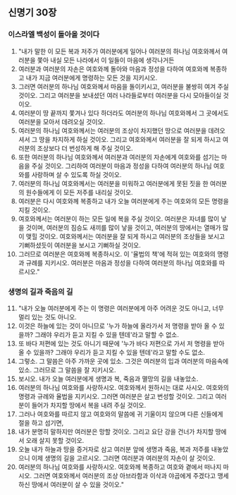 ## 신명기 30장

### 이스라엘 백성이 돌아올 것이다
1. "내가 말한 이 모든 복과 저주가 여러분에게 일어나 여러분의 하나님 여호와께서 여러분을 쫓아 내실 모든 나라에서 이 일들이 마음에 생각나거든
2. 여러분과 여러분의 자손은 여호와께 돌아와 마음과 정성을 다하여 여호와께 복종하고 내가 지금 여러분에게 명령하는 모든 것을 지키시오.
3. 그러면 여러분의 하나님 여호와께서 마음을 돌이키시고, 여러분을 불쌍히 여겨 주실 것이오. 그리고 여러분을 보내셨던 여러 나라들로부터 여러분을 다시 모아들이실 것이오.
4. 여러분이 땅 끝까지 쫓겨나 있다 하더라도 여러분의 하나님 여호와께서 그 곳에서도 여러분을 모아서 데려오실 것이오.
5. 여러분의 하나님 여호와께서는 여러분의 조상이 차지했던 땅으로 여러분을 데려오셔서 그 땅을 차지하게 하실 것이오. 그리고 여호와께서 여러분을 잘 되게 하시고 여러분의 조상보다 더 번성하게 해 주실 것이오.
6. 또한 여러분의 하나님 여호와께서 여러분과 여러분의 자손에게 여호와를 섬기는 마음을 주실 것이오. 그리하여 여러분이 마음과 정성을 다하여 여러분의 하나님 여호와를 사랑하며 살 수 있도록 하실 것이오.
7. 여러분의 하나님 여호와께서는 여러분을 미워하고 여러분에게 못된 짓을 한 여러분의 원수들에게 이 모든 저주를 내리실 것이오.
8. 여러분은 다시 여호와께 복종하고 내가 오늘 여러분에게 주는 여호와의 모든 명령을 지킬 것이오.
9. 여호와께서는 여러분이 하는 모든 일에 복을 주실 것이오. 여러분은 자녀를 많이 낳을 것이며, 여러분의 짐승도 새끼를 많이 낳을 것이고, 여러분의 땅에서는 열매가 많이 맺힐 것이오. 여호와께서는 여러분을 잘 되게 하시고 여러분의 조상들을 보시고 기뻐하셨듯이 여러분을 보시고 기뻐하실 것이오.
10. 그러므로 여러분은 여호와께 복종하시오. 이 '율법의 책'에 적혀 있는 여호와의 명령과 규례를 지키시오. 여러분은 마음과 정성을 다하여 여러분의 하나님 여호와를 따르시오."
### 생명의 길과 죽음의 길
11. "내가 오늘 여러분에게 주는 이 명령은 여러분에게 아주 어려운 것도 아니고, 너무 멀리 있는 것도 아니오.
12. 이것은 하늘에 있는 것이 아니므로 '누가 하늘에 올라가서 저 명령을 받아 올 수 있을까? 그래야 우리가 듣고 지킬 수 있을 텐데'라고 말할 수 없소.
13. 또 바다 저편에 있는 것도 아니기 때문에 '누가 바다 저편으로 가서 저 명령을 받아 올 수 있을까? 그래야 우리가 듣고 지킬 수 있을 텐데'라고 말할 수도 없소.
14. 그렇소. 그 말씀은 아주 가까운 곳에 있소. 그것은 여러분의 입과 여러분의 마음속에 있소. 그러므로 그 말씀을 잘 지키시오.
15. 보시오. 내가 오늘 여러분에게 생명과 복, 죽음과 멸망의 길을 내놓았소.
16. 여러분의 하나님 여호와를 사랑하시오. 여호와께서 원하시는 대로 사시오. 여호와의 명령과 규례와 율법을 지키시오. 그러면 여러분은 살고 번성할 것이오. 그리고 여러분이 들어가 차지할 땅에서 복을 내려 주실 것이오.
17. 그러나 여호와를 따르지 않고 여호와의 말씀에 귀 기울이지 않으며 다른 신들에게 절을 하고 섬기면,
18. 내가 분명히 말하지만 여러분은 망할 것이오. 그리고 요단 강을 건너가 차지할 땅에서 오래 살지 못할 것이오.
19. 오늘 내가 하늘과 땅을 증거자로 삼고 여러분 앞에 생명과 죽음, 복과 저주를 내놓았으니 이제 생명의 길을 고르시오. 그러면 여러분과 여러분의 자손이 살 것이오.
20. 여러분의 하나님 여호와를 사랑하시오. 여호와께 복종하고 여호와 곁에서 떠나지 마시오. 그러면 여호와께서 여러분의 조상 아브라함과 이삭과 야곱에게 주겠다고 맹세하신 땅에서 여러분이 살 수 있을 것이오."